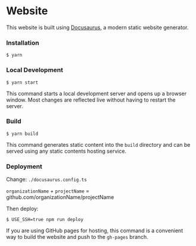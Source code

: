 # Website

This website is built using [Docusaurus](https://docusaurus.io/), a modern static website generator.

### Installation

```
$ yarn
```

### Local Development

```
$ yarn start
```

This command starts a local development server and opens up a browser window. Most changes are reflected live without having to restart the server.

### Build

```
$ yarn build
```

This command generates static content into the `build` directory and can be served using any static contents hosting service.

### Deployment

Change: `./docusaurus.config.ts`

`organizationName` + `projectName` = github.com/organizationName/projectName

Then deploy:

```
$ USE_SSH=true npm run deploy
```

If you are using GitHub pages for hosting, this command is a convenient way to build the website and push to the `gh-pages` branch.
